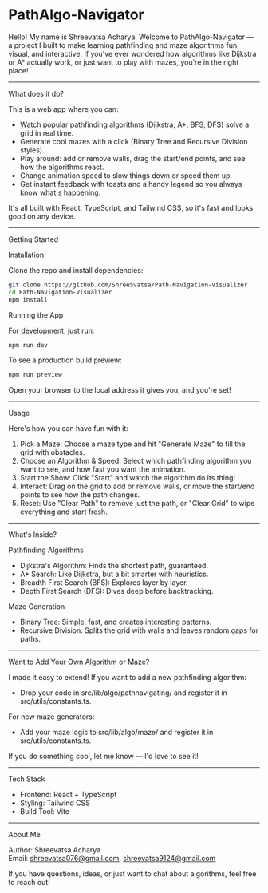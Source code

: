# PathAlgo-Navigator

Hello! My name is Shreevatsa Acharya. Welcome to PathAlgo-Navigator — a project I built to make learning pathfinding and maze algorithms fun, visual, and interactive. If you've ever wondered how algorithms like Dijkstra or A* actually work, or just want to play with mazes, you're in the right place!

---

What does it do?

This is a web app where you can:
- Watch popular pathfinding algorithms (Dijkstra, A*, BFS, DFS) solve a grid in real time.
- Generate cool mazes with a click (Binary Tree and Recursive Division styles).
- Play around: add or remove walls, drag the start/end points, and see how the algorithms react.
- Change animation speed to slow things down or speed them up.
- Get instant feedback with toasts and a handy legend so you always know what's happening.

It's all built with React, TypeScript, and Tailwind CSS, so it's fast and looks good on any device.

---

Getting Started

Installation

Clone the repo and install dependencies:

```bash
git clone https://github.com/Shree5vatsa/Path-Navigation-Visualizer
cd Path-Navigation-Visualizer
npm install
```

Running the App

For development, just run:
```bash
npm run dev
```

To see a production build preview:
```bash
npm run preview
```

Open your browser to the local address it gives you, and you're set!

---

Usage

Here's how you can have fun with it:

1. Pick a Maze: Choose a maze type and hit "Generate Maze" to fill the grid with obstacles.
2. Choose an Algorithm & Speed: Select which pathfinding algorithm you want to see, and how fast you want the animation.
3. Start the Show: Click "Start" and watch the algorithm do its thing!
4. Interact: Drag on the grid to add or remove walls, or move the start/end points to see how the path changes.
5. Reset: Use "Clear Path" to remove just the path, or "Clear Grid" to wipe everything and start fresh.

---

What's Inside?

Pathfinding Algorithms
- Dijkstra's Algorithm: Finds the shortest path, guaranteed.
- A* Search: Like Dijkstra, but a bit smarter with heuristics.
- Breadth First Search (BFS): Explores layer by layer.
- Depth First Search (DFS): Dives deep before backtracking.

Maze Generation
- Binary Tree: Simple, fast, and creates interesting patterns.
- Recursive Division: Splits the grid with walls and leaves random gaps for paths.

---

Want to Add Your Own Algorithm or Maze?

I made it easy to extend! If you want to add a new pathfinding algorithm:
- Drop your code in src/lib/algo/pathnavigating/ and register it in src/utils/constants.ts.

For new maze generators:
- Add your maze logic to src/lib/algo/maze/ and register it in src/utils/constants.ts.

If you do something cool, let me know — I'd love to see it!

---

Tech Stack
- Frontend: React + TypeScript
- Styling: Tailwind CSS
- Build Tool: Vite

---

About Me

Author: Shreevatsa Acharya  
Email: shreevatsa076@gmail.com, shreevatsa9124@gmail.com

If you have questions, ideas, or just want to chat about algorithms, feel free to reach out!

